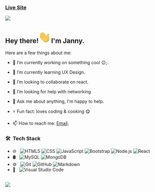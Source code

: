### [Live Site](https://jannykosin.com)

<img src="https://pasteboard.co/JISDZOo.png![Chat Application](https://i.ytimg.com/vi/ZwFA3YMfkoc/maxresdefault.jpg" width="40px" />

<h2> Hey there!<img src="https://raw.githubusercontent.com/ABSphreak/ABSphreak/master/gifs/Hi.gif" width="40px" />I'm Janny.</h2>

Here are a few things about me:

- 🔭 I’m currently working on something cool 😉;.

- 🌱 I’m currently learning UX Design.

- 👯 I’m looking to collaborate on react.

- 🤔 I’m looking for help with networking 

- 💬 Ask me about anything, I'm happy to help.

- ⚡ Fun fact: loves coding & cooking 😋

- 📫 How to reach me: [Email](mailto:jannykosin@gmail.com).

<h3> 🛠 &nbsp;Tech Stack</h3>

- 🌐 &nbsp;
  ![HTML5](https://img.shields.io/badge/-HTML5-333333?style=flat&logo=HTML5)
  ![CSS](https://img.shields.io/badge/-CSS-333333?style=flat&logo=CSS3&logoColor=1572B6)
  ![JavaScript](https://img.shields.io/badge/-JavaScript-333333?style=flat&logo=javascript)
  ![Bootstrap](https://img.shields.io/badge/-Bootstrap-333333?style=flat&logo=bootstrap&logoColor=563D7C)
  ![Node.js](https://img.shields.io/badge/-Node.js-333333?style=flat&logo=node.js)
  ![React](https://img.shields.io/badge/-React-333333?style=flat&logo=react)
- 🛢 &nbsp;
  ![MySQL](https://img.shields.io/badge/-MySQL-333333?style=flat&logo=mysql)
  ![MongoDB](https://img.shields.io/badge/-MongoDB-333333?style=flat&logo=mongodb)
- ⚙️ &nbsp;
  ![Git](https://img.shields.io/badge/-Git-333333?style=flat&logo=git)
  ![GitHub](https://img.shields.io/badge/-GitHub-333333?style=flat&logo=github)
  ![Markdown](https://img.shields.io/badge/-Markdown-333333?style=flat&logo=markdown)
- 🔧 &nbsp;
  ![Visual Studio Code](https://img.shields.io/badge/-Visual%20Studio%20Code-333333?style=flat&logo=visual-studio-code&logoColor=007ACC)



<br/>
<img src="https://media.giphy.com/media/LnQjpWaON8nhr21vNW/giphy.gif" width="60"> <em>
